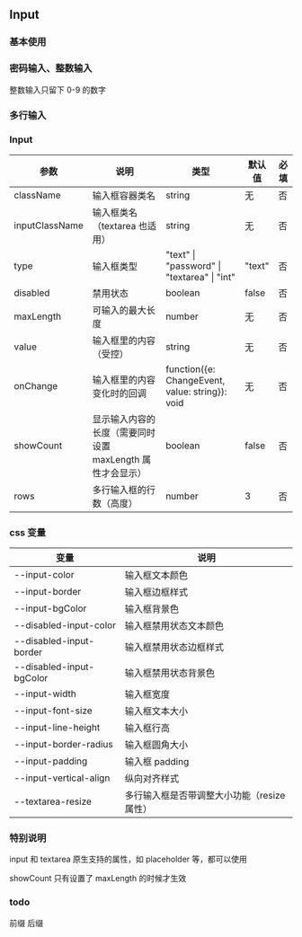 ## Input

### 基本使用

<code src="../demo/input/input1.tsx"></code>

### 密码输入、整数输入

整数输入只留下 0-9 的数字

<code src="../demo/input/input2.tsx"></code>

### 多行输入

<code src="../demo/input/input3.tsx"></code>

### Input

| 参数           | 说明                                                      | 类型                                            | 默认值 | 必填 |
| -------------- | --------------------------------------------------------- | ----------------------------------------------- | ------ | ---- |
| className      | 输入框容器类名                                            | string                                          | 无     | 否   |
| inputClassName | 输入框类名（textarea 也适用）                             | string                                          | 无     | 否   |
| type           | 输入框类型                                                | "text" \| "password" \| "textarea" \| "int"     | "text" | 否   |
| disabled       | 禁用状态                                                  | boolean                                         | false  | 否   |
| maxLength      | 可输入的最大长度                                          | number                                          | 无     | 否   |
| value          | 输入框里的内容（受控）                                    | string                                          | 无     | 否   |
| onChange       | 输入框里的内容变化时的回调                                | function({e: ChangeEvent, value: string}): void | 无     | 否   |
| showCount      | 显示输入内容的长度（需要同时设置 maxLength 属性才会显示） | boolean                                         | false  | 否   |
| rows           | 多行输入框的行数（高度）                                  | number                                          | 3      | 否   |

### css 变量

| 变量                     | 说明                                        |
| ------------------------ | ------------------------------------------- |
| --input-color            | 输入框文本颜色                              |
| --input-border           | 输入框边框样式                              |
| --input-bgColor          | 输入框背景色                                |
| --disabled-input-color   | 输入框禁用状态文本颜色                      |
| --disabled-input-border  | 输入框禁用状态边框样式                      |
| --disabled-input-bgColor | 输入框禁用状态背景色                        |
| --input-width            | 输入框宽度                                  |
| --input-font-size        | 输入框文本大小                              |
| --input-line-height      | 输入框行高                                  |
| --input-border-radius    | 输入框圆角大小                              |
| --input-padding          | 输入框 padding                              |
| --input-vertical-align   | 纵向对齐样式                                |
| --textarea-resize        | 多行输入框是否带调整大小功能（resize 属性） |

### 特别说明

input 和 textarea 原生支持的属性，如 placeholder 等，都可以使用

showCount 只有设置了 maxLength 的时候才生效

### todo

前缀
后缀
